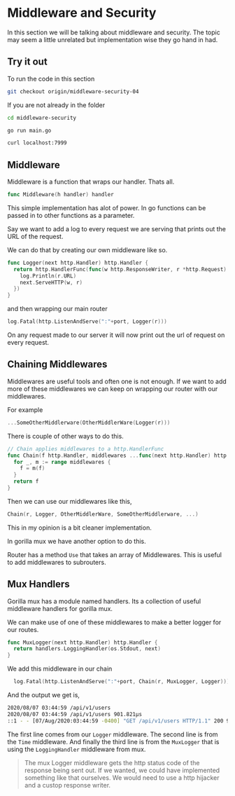 # Middleware and Security

In this section we will be talking about middleware and security. The topic may seem a little unrelated but implementation wise they go hand in had.

## Try it out

To run the code in this section

```bash
git checkout origin/middleware-security-04
```

If you are not already in the folder

```bash
cd middleware-security
```

```bash
go run main.go
```

```bash
curl localhost:7999
```

## Middleware

Middleware is a function that wraps our handler. Thats all. 

```go
func Middleware(h handler) handler
```

This simple implementation has alot of power. In go functions can be passed in to other functions as a parameter. 

Say we want to add a log to every request we are serving that prints out the URL of the request. 

We can do that by creating our own middleware like so.

```go
func Logger(next http.Handler) http.Handler {
  return http.HandlerFunc(func(w http.ResponseWriter, r *http.Request) {
    log.Println(r.URL)
    next.ServeHTTP(w, r)
  })
}
```

and then wrapping our main router

```go
log.Fatal(http.ListenAndServe(":"+port, Logger(r)))
```

On any request made to our server it will now print out the url of request on every request.

## Chaining Middlewares

Middlewares are useful tools and often one is not enough. If we want to add more of these middlewares we can keep on wrapping our router with our middlewares.

For example

```go
...SomeOtherMiddlerware(OtherMiddlerWare(Logger(r)))
```

There is couple of other ways to do this.

```go
// Chain applies middlewares to a http.HandlerFunc
func Chain(f http.Handler, middlewares ...func(next http.Handler) http.Handler) http.Handler {
  for _, m := range middlewares {
    f = m(f)
  }
  return f
}
```

Then we can use our middlewares like this,

```go
Chain(r, Logger, OtherMiddlerWare, SomeOtherMiddlerware, ...)
```

This in my opinion is a bit cleaner implementation.

In gorilla mux we have another option to do this.

Router has a method  `Use` that takes an array of Middlewares. This is useful to add middlewares to subrouters.

## Mux Handlers

Gorilla mux has a module named handlers. Its a collection of useful middleware handlers for gorilla mux. 

We can make use of one of these middlewares to make a better logger for our routes.

```go
func MuxLogger(next http.Handler) http.Handler {
  return handlers.LoggingHandler(os.Stdout, next)
}
```

We add this middleware in our chain

```go
  log.Fatal(http.ListenAndServe(":"+port, Chain(r, MuxLogger, Logger)))
```

And the output we get is,

```bash
2020/08/07 03:44:59 /api/v1/users
2020/08/07 03:44:59 /api/v1/users 901.821µs
::1 - - [07/Aug/2020:03:44:59 -0400] "GET /api/v1/users HTTP/1.1" 200 96107
```

The first line comes from our `Logger` middleware. 
The second line is from the `Time` middleware.
And finally the third line is from the `MuxLogger` that is using the `LoggingHandler` middleware from mux.

>The mux Logger middleware gets the http status code of the response being sent out. If we wanted, we could have implemented something like that ourselves. We would need to use a http hijacker and a custop response writer.
